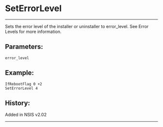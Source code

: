 # SetErrorLevel

---

Sets the error level of the installer or uninstaller to error_level. See Error Levels for more information.

## Parameters:

    error_level

## Example:

	IfRebootFlag 0 +2
	SetErrorLevel 4

## History:

Added in NSIS v2.02

---
